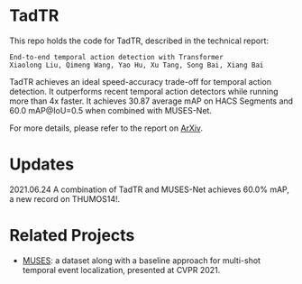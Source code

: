 # TadTR
This repo holds the code for TadTR, described in the technical report:
```
End-to-end temporal action detection with Transformer
Xiaolong Liu, Qimeng Wang, Yao Hu, Xu Tang, Song Bai, Xiang Bai 
```
TadTR achieves an ideal speed-accuracy trade-off for temporal action detection. It outperforms recent temporal action detectors while running more than 4x faster. It achieves 30.87 average mAP on HACS Segments and 60.0 mAP@IoU=0.5 when combined with MUSES-Net.

For more details, please refer to the report on [ArXiv](https://arxiv.org/abs/2106.10271). 

# Updates
2021.06.24 A combination of TadTR and MUSES-Net achieves 60.0% mAP, a new record on THUMOS14!.

# Related Projects
- [MUSES](https://github.com/xlliu7/MUSES): a dataset along with a baseline approach for multi-shot temporal event localization, presented at CVPR 2021.
